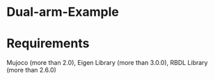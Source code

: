# Dual-arm-Example

# Requirements
Mujoco (more than 2.0), Eigen Library (more than 3.0.0), RBDL Library (more than 2.6.0)
